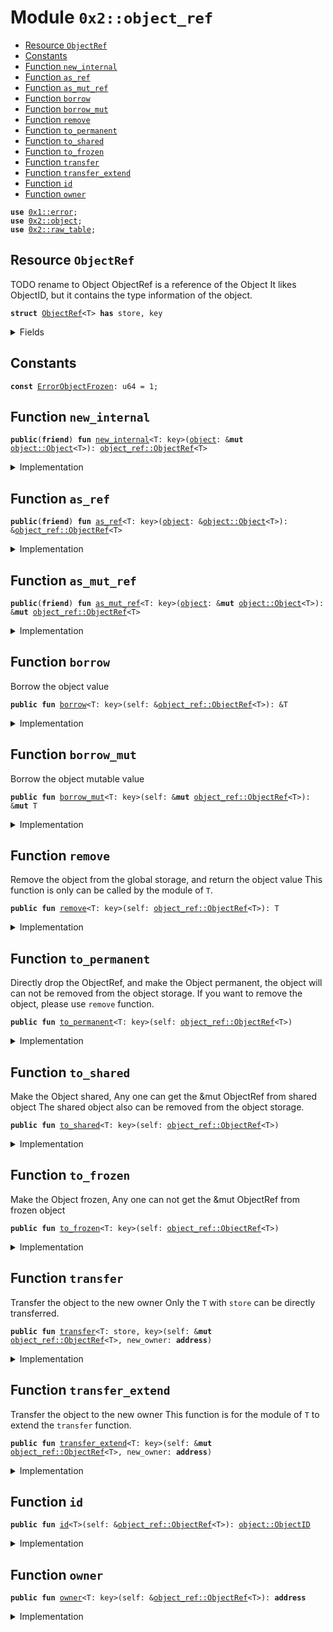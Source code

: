 
<a name="0x2_object_ref"></a>

# Module `0x2::object_ref`



-  [Resource `ObjectRef`](#0x2_object_ref_ObjectRef)
-  [Constants](#@Constants_0)
-  [Function `new_internal`](#0x2_object_ref_new_internal)
-  [Function `as_ref`](#0x2_object_ref_as_ref)
-  [Function `as_mut_ref`](#0x2_object_ref_as_mut_ref)
-  [Function `borrow`](#0x2_object_ref_borrow)
-  [Function `borrow_mut`](#0x2_object_ref_borrow_mut)
-  [Function `remove`](#0x2_object_ref_remove)
-  [Function `to_permanent`](#0x2_object_ref_to_permanent)
-  [Function `to_shared`](#0x2_object_ref_to_shared)
-  [Function `to_frozen`](#0x2_object_ref_to_frozen)
-  [Function `transfer`](#0x2_object_ref_transfer)
-  [Function `transfer_extend`](#0x2_object_ref_transfer_extend)
-  [Function `id`](#0x2_object_ref_id)
-  [Function `owner`](#0x2_object_ref_owner)


<pre><code><b>use</b> <a href="">0x1::error</a>;
<b>use</b> <a href="object.md#0x2_object">0x2::object</a>;
<b>use</b> <a href="raw_table.md#0x2_raw_table">0x2::raw_table</a>;
</code></pre>



<a name="0x2_object_ref_ObjectRef"></a>

## Resource `ObjectRef`

TODO rename to Object
ObjectRef<T> is a reference of the Object<T>
It likes ObjectID, but it contains the type information of the object.


<pre><code><b>struct</b> <a href="object_ref.md#0x2_object_ref_ObjectRef">ObjectRef</a>&lt;T&gt; <b>has</b> store, key
</code></pre>



<details>
<summary>Fields</summary>


<dl>
<dt>
<code>id: <a href="object.md#0x2_object_ObjectID">object::ObjectID</a></code>
</dt>
<dd>

</dd>
</dl>


</details>

<a name="@Constants_0"></a>

## Constants


<a name="0x2_object_ref_ErrorObjectFrozen"></a>



<pre><code><b>const</b> <a href="object_ref.md#0x2_object_ref_ErrorObjectFrozen">ErrorObjectFrozen</a>: u64 = 1;
</code></pre>



<a name="0x2_object_ref_new_internal"></a>

## Function `new_internal`



<pre><code><b>public</b>(<b>friend</b>) <b>fun</b> <a href="object_ref.md#0x2_object_ref_new_internal">new_internal</a>&lt;T: key&gt;(<a href="object.md#0x2_object">object</a>: &<b>mut</b> <a href="object.md#0x2_object_Object">object::Object</a>&lt;T&gt;): <a href="object_ref.md#0x2_object_ref_ObjectRef">object_ref::ObjectRef</a>&lt;T&gt;
</code></pre>



<details>
<summary>Implementation</summary>


<pre><code><b>public</b>(<b>friend</b>) <b>fun</b> <a href="object_ref.md#0x2_object_ref_new_internal">new_internal</a>&lt;T: key&gt;(<a href="object.md#0x2_object">object</a>: &<b>mut</b> Object&lt;T&gt;) : <a href="object_ref.md#0x2_object_ref_ObjectRef">ObjectRef</a>&lt;T&gt; {
    <a href="object_ref.md#0x2_object_ref_ObjectRef">ObjectRef</a> {
        id: <a href="object.md#0x2_object_id">object::id</a>(<a href="object.md#0x2_object">object</a>),
    }
}
</code></pre>



</details>

<a name="0x2_object_ref_as_ref"></a>

## Function `as_ref`



<pre><code><b>public</b>(<b>friend</b>) <b>fun</b> <a href="object_ref.md#0x2_object_ref_as_ref">as_ref</a>&lt;T: key&gt;(<a href="object.md#0x2_object">object</a>: &<a href="object.md#0x2_object_Object">object::Object</a>&lt;T&gt;): &<a href="object_ref.md#0x2_object_ref_ObjectRef">object_ref::ObjectRef</a>&lt;T&gt;
</code></pre>



<details>
<summary>Implementation</summary>


<pre><code><b>public</b>(<b>friend</b>) <b>fun</b> <a href="object_ref.md#0x2_object_ref_as_ref">as_ref</a>&lt;T: key&gt;(<a href="object.md#0x2_object">object</a>: &Object&lt;T&gt;) : &<a href="object_ref.md#0x2_object_ref_ObjectRef">ObjectRef</a>&lt;T&gt;{
    <a href="object_ref.md#0x2_object_ref_as_ref_inner">as_ref_inner</a>&lt;<a href="object_ref.md#0x2_object_ref_ObjectRef">ObjectRef</a>&lt;T&gt;&gt;(<a href="object.md#0x2_object_id">object::id</a>(<a href="object.md#0x2_object">object</a>))
}
</code></pre>



</details>

<a name="0x2_object_ref_as_mut_ref"></a>

## Function `as_mut_ref`



<pre><code><b>public</b>(<b>friend</b>) <b>fun</b> <a href="object_ref.md#0x2_object_ref_as_mut_ref">as_mut_ref</a>&lt;T: key&gt;(<a href="object.md#0x2_object">object</a>: &<b>mut</b> <a href="object.md#0x2_object_Object">object::Object</a>&lt;T&gt;): &<b>mut</b> <a href="object_ref.md#0x2_object_ref_ObjectRef">object_ref::ObjectRef</a>&lt;T&gt;
</code></pre>



<details>
<summary>Implementation</summary>


<pre><code><b>public</b>(<b>friend</b>) <b>fun</b> <a href="object_ref.md#0x2_object_ref_as_mut_ref">as_mut_ref</a>&lt;T: key&gt;(<a href="object.md#0x2_object">object</a>: &<b>mut</b> Object&lt;T&gt;) : &<b>mut</b> <a href="object_ref.md#0x2_object_ref_ObjectRef">ObjectRef</a>&lt;T&gt;{
    <b>assert</b>!(!<a href="object.md#0x2_object_is_frozen">object::is_frozen</a>(<a href="object.md#0x2_object">object</a>), <a href="_permission_denied">error::permission_denied</a>(<a href="object_ref.md#0x2_object_ref_ErrorObjectFrozen">ErrorObjectFrozen</a>));
    <a href="object_ref.md#0x2_object_ref_as_mut_ref_inner">as_mut_ref_inner</a>&lt;<a href="object_ref.md#0x2_object_ref_ObjectRef">ObjectRef</a>&lt;T&gt;&gt;(<a href="object.md#0x2_object_id">object::id</a>(<a href="object.md#0x2_object">object</a>))
}
</code></pre>



</details>

<a name="0x2_object_ref_borrow"></a>

## Function `borrow`

Borrow the object value


<pre><code><b>public</b> <b>fun</b> <a href="object_ref.md#0x2_object_ref_borrow">borrow</a>&lt;T: key&gt;(self: &<a href="object_ref.md#0x2_object_ref_ObjectRef">object_ref::ObjectRef</a>&lt;T&gt;): &T
</code></pre>



<details>
<summary>Implementation</summary>


<pre><code><b>public</b> <b>fun</b> <a href="object_ref.md#0x2_object_ref_borrow">borrow</a>&lt;T: key&gt;(self: &<a href="object_ref.md#0x2_object_ref_ObjectRef">ObjectRef</a>&lt;T&gt;): &T {
    <b>let</b> obj = <a href="raw_table.md#0x2_raw_table_borrow_from_global">raw_table::borrow_from_global</a>&lt;T&gt;(&self.id);
    <a href="object.md#0x2_object_borrow">object::borrow</a>(obj)
}
</code></pre>



</details>

<a name="0x2_object_ref_borrow_mut"></a>

## Function `borrow_mut`

Borrow the object mutable value


<pre><code><b>public</b> <b>fun</b> <a href="object_ref.md#0x2_object_ref_borrow_mut">borrow_mut</a>&lt;T: key&gt;(self: &<b>mut</b> <a href="object_ref.md#0x2_object_ref_ObjectRef">object_ref::ObjectRef</a>&lt;T&gt;): &<b>mut</b> T
</code></pre>



<details>
<summary>Implementation</summary>


<pre><code><b>public</b> <b>fun</b> <a href="object_ref.md#0x2_object_ref_borrow_mut">borrow_mut</a>&lt;T: key&gt;(self: &<b>mut</b> <a href="object_ref.md#0x2_object_ref_ObjectRef">ObjectRef</a>&lt;T&gt;): &<b>mut</b> T {
    <b>let</b> obj = <a href="raw_table.md#0x2_raw_table_borrow_mut_from_global">raw_table::borrow_mut_from_global</a>&lt;T&gt;(&self.id);
    <a href="object.md#0x2_object_borrow_mut">object::borrow_mut</a>(obj)
}
</code></pre>



</details>

<a name="0x2_object_ref_remove"></a>

## Function `remove`

Remove the object from the global storage, and return the object value
This function is only can be called by the module of <code>T</code>.


<pre><code><b>public</b> <b>fun</b> <a href="object_ref.md#0x2_object_ref_remove">remove</a>&lt;T: key&gt;(self: <a href="object_ref.md#0x2_object_ref_ObjectRef">object_ref::ObjectRef</a>&lt;T&gt;): T
</code></pre>



<details>
<summary>Implementation</summary>


<pre><code><b>public</b> <b>fun</b> <a href="object_ref.md#0x2_object_ref_remove">remove</a>&lt;T: key&gt;(self: <a href="object_ref.md#0x2_object_ref_ObjectRef">ObjectRef</a>&lt;T&gt;) : T {
    <b>let</b> <a href="object_ref.md#0x2_object_ref_ObjectRef">ObjectRef</a>{id} = self;
    <b>let</b> <a href="object.md#0x2_object">object</a> = <a href="raw_table.md#0x2_raw_table_remove_from_global">raw_table::remove_from_global</a>(&id);
    <b>let</b> (_id, _owner, value) = <a href="object.md#0x2_object_unpack">object::unpack</a>(<a href="object.md#0x2_object">object</a>);
    value
}
</code></pre>



</details>

<a name="0x2_object_ref_to_permanent"></a>

## Function `to_permanent`

Directly drop the ObjectRef, and make the Object permanent, the object will can not be removed from the object storage.
If you want to remove the object, please use <code>remove</code> function.


<pre><code><b>public</b> <b>fun</b> <a href="object_ref.md#0x2_object_ref_to_permanent">to_permanent</a>&lt;T: key&gt;(self: <a href="object_ref.md#0x2_object_ref_ObjectRef">object_ref::ObjectRef</a>&lt;T&gt;)
</code></pre>



<details>
<summary>Implementation</summary>


<pre><code><b>public</b> <b>fun</b> <a href="object_ref.md#0x2_object_ref_to_permanent">to_permanent</a>&lt;T: key&gt;(self: <a href="object_ref.md#0x2_object_ref_ObjectRef">ObjectRef</a>&lt;T&gt;) {
    <b>let</b> <a href="object_ref.md#0x2_object_ref_ObjectRef">ObjectRef</a>{id:_} = self;
}
</code></pre>



</details>

<a name="0x2_object_ref_to_shared"></a>

## Function `to_shared`

Make the Object shared, Any one can get the &mut ObjectRef<T> from shared object
The shared object also can be removed from the object storage.


<pre><code><b>public</b> <b>fun</b> <a href="object_ref.md#0x2_object_ref_to_shared">to_shared</a>&lt;T: key&gt;(self: <a href="object_ref.md#0x2_object_ref_ObjectRef">object_ref::ObjectRef</a>&lt;T&gt;)
</code></pre>



<details>
<summary>Implementation</summary>


<pre><code><b>public</b> <b>fun</b> <a href="object_ref.md#0x2_object_ref_to_shared">to_shared</a>&lt;T: key&gt;(self: <a href="object_ref.md#0x2_object_ref_ObjectRef">ObjectRef</a>&lt;T&gt;) {
    <b>let</b> obj = <a href="raw_table.md#0x2_raw_table_borrow_mut_from_global">raw_table::borrow_mut_from_global</a>&lt;T&gt;(&self.id);
    <a href="object.md#0x2_object_to_shared">object::to_shared</a>(obj);
    <a href="object_ref.md#0x2_object_ref_to_permanent">to_permanent</a>(self);
}
</code></pre>



</details>

<a name="0x2_object_ref_to_frozen"></a>

## Function `to_frozen`

Make the Object frozen, Any one can not get the &mut ObjectRef<T> from frozen object


<pre><code><b>public</b> <b>fun</b> <a href="object_ref.md#0x2_object_ref_to_frozen">to_frozen</a>&lt;T: key&gt;(self: <a href="object_ref.md#0x2_object_ref_ObjectRef">object_ref::ObjectRef</a>&lt;T&gt;)
</code></pre>



<details>
<summary>Implementation</summary>


<pre><code><b>public</b> <b>fun</b> <a href="object_ref.md#0x2_object_ref_to_frozen">to_frozen</a>&lt;T: key&gt;(self: <a href="object_ref.md#0x2_object_ref_ObjectRef">ObjectRef</a>&lt;T&gt;) {
    <b>let</b> obj = <a href="raw_table.md#0x2_raw_table_borrow_mut_from_global">raw_table::borrow_mut_from_global</a>&lt;T&gt;(&self.id);
    <a href="object.md#0x2_object_to_frozen">object::to_frozen</a>(obj);
    <a href="object_ref.md#0x2_object_ref_to_permanent">to_permanent</a>(self);
}
</code></pre>



</details>

<a name="0x2_object_ref_transfer"></a>

## Function `transfer`

Transfer the object to the new owner
Only the <code>T</code> with <code>store</code> can be directly transferred.


<pre><code><b>public</b> <b>fun</b> <a href="object_ref.md#0x2_object_ref_transfer">transfer</a>&lt;T: store, key&gt;(self: &<b>mut</b> <a href="object_ref.md#0x2_object_ref_ObjectRef">object_ref::ObjectRef</a>&lt;T&gt;, new_owner: <b>address</b>)
</code></pre>



<details>
<summary>Implementation</summary>


<pre><code><b>public</b> <b>fun</b> <a href="object_ref.md#0x2_object_ref_transfer">transfer</a>&lt;T: key + store&gt;(self: &<b>mut</b> <a href="object_ref.md#0x2_object_ref_ObjectRef">ObjectRef</a>&lt;T&gt;, new_owner: <b>address</b>) {
    <b>let</b> obj = <a href="raw_table.md#0x2_raw_table_borrow_mut_from_global">raw_table::borrow_mut_from_global</a>&lt;T&gt;(&self.id);
    <a href="object.md#0x2_object_transfer">object::transfer</a>(obj, new_owner);
}
</code></pre>



</details>

<a name="0x2_object_ref_transfer_extend"></a>

## Function `transfer_extend`

Transfer the object to the new owner
This function is for the module of <code>T</code> to extend the <code>transfer</code> function.


<pre><code><b>public</b> <b>fun</b> <a href="object_ref.md#0x2_object_ref_transfer_extend">transfer_extend</a>&lt;T: key&gt;(self: &<b>mut</b> <a href="object_ref.md#0x2_object_ref_ObjectRef">object_ref::ObjectRef</a>&lt;T&gt;, new_owner: <b>address</b>)
</code></pre>



<details>
<summary>Implementation</summary>


<pre><code><b>public</b> <b>fun</b> <a href="object_ref.md#0x2_object_ref_transfer_extend">transfer_extend</a>&lt;T: key&gt;(self: &<b>mut</b> <a href="object_ref.md#0x2_object_ref_ObjectRef">ObjectRef</a>&lt;T&gt;, new_owner: <b>address</b>) {
    <b>let</b> obj = <a href="raw_table.md#0x2_raw_table_borrow_mut_from_global">raw_table::borrow_mut_from_global</a>&lt;T&gt;(&self.id);
    <a href="object.md#0x2_object_transfer">object::transfer</a>(obj, new_owner);
}
</code></pre>



</details>

<a name="0x2_object_ref_id"></a>

## Function `id`



<pre><code><b>public</b> <b>fun</b> <a href="object_ref.md#0x2_object_ref_id">id</a>&lt;T&gt;(self: &<a href="object_ref.md#0x2_object_ref_ObjectRef">object_ref::ObjectRef</a>&lt;T&gt;): <a href="object.md#0x2_object_ObjectID">object::ObjectID</a>
</code></pre>



<details>
<summary>Implementation</summary>


<pre><code><b>public</b> <b>fun</b> <a href="object_ref.md#0x2_object_ref_id">id</a>&lt;T&gt;(self: &<a href="object_ref.md#0x2_object_ref_ObjectRef">ObjectRef</a>&lt;T&gt;): ObjectID {
    self.id
}
</code></pre>



</details>

<a name="0x2_object_ref_owner"></a>

## Function `owner`



<pre><code><b>public</b> <b>fun</b> <a href="object_ref.md#0x2_object_ref_owner">owner</a>&lt;T: key&gt;(self: &<a href="object_ref.md#0x2_object_ref_ObjectRef">object_ref::ObjectRef</a>&lt;T&gt;): <b>address</b>
</code></pre>



<details>
<summary>Implementation</summary>


<pre><code><b>public</b> <b>fun</b> <a href="object_ref.md#0x2_object_ref_owner">owner</a>&lt;T: key&gt;(self: &<a href="object_ref.md#0x2_object_ref_ObjectRef">ObjectRef</a>&lt;T&gt;): <b>address</b> {
    <b>let</b> obj = <a href="raw_table.md#0x2_raw_table_borrow_from_global">raw_table::borrow_from_global</a>&lt;T&gt;(&self.id);
    <a href="object.md#0x2_object_owner">object::owner</a>(obj)
}
</code></pre>



</details>
